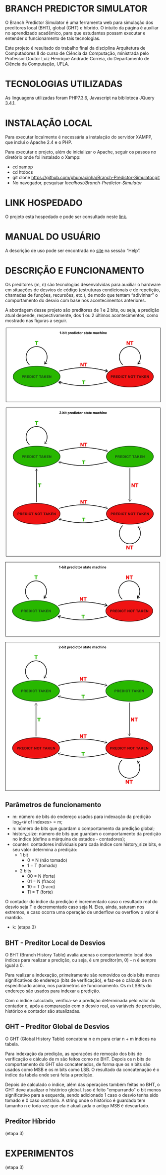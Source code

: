 # BRANCH PREDICTOR SIMULATOR

O Branch Predictor Simulator é uma ferramenta web para simulação dos preditores local (BHT), global (GHT) e híbrido. O intuito da página é auxiliar no aprendizado acadêmico, para que estudantes possam executar e entender o funcionamento de tais tecnologias.

Este projeto é resultado do trabalho final da disciplina Arquitetura de Computadores II do curso de Ciência da Computação, ministrada pelo Professor Doutor Luiz Henrique Andrade Correia, do Departamento de Ciência da Computação, UFLA.

# TECNOLOGIAS UTILIZADAS

As linguagens utilizadas foram PHP7.3.6, Javascript na biblioteca JQuery 3.4.1.

# INSTALAÇÃO LOCAL

Para executar localmente é necessária a instalação do servidor XAMPP, que inclui o Apache 2.4 e o PHP.

Para executar o projeto, além de inicializar o Apache, seguir os passos no diretório onde foi instalado o Xampp:
- cd xampp
- cd htdocs
- git clone https://github.com/phumacinha/Branch-Predictor-Simulator.git
- No navegador, pesquisar *localhost/Branch-Predictor-Simulator*

# LINK HOSPEDADO

O projeto está hospedado e pode ser consultado neste [link](http://branchprediction.epizy.com/).

# MANUAL DO USUÁRIO

A descrição de uso pode ser encontrada no [site](http://branchprediction.epizy.com/) na sessão “Help”.

# DESCRIÇÃO E FUNCIONAMENTO

Os preditores (m, n) são tecnologias desenvolvidas para auxiliar o hardware em situações de desvios de código (estruturas condicionais e de repetição, chamadas de funções, recursões, etc.), de modo que tentam “adivinhar” o comportamento do desvio com base nos acontecimentos anteriores.

A abordagem desse projeto são preditores de 1 e 2 bits, ou seja, a predição atual depende, respectivamente, dos 1 ou 2 últimos acontecimentos, como mostrado nas figuras a seguir.

<p align="center">
  <img src="/readme-images/state-machine-1-bit.png">
</p>

<p align="center">
  <img src="/readme-images/state-machine-2-bit.png">
</p>

![](/readme-images/state-machine-1-bit.png)

![](/readme-images/state-machine-2-bit.png)

## Parâmetros de funcionamento
- m: número de bits do endereço usados para indexação da predição log<sub>2</sub><# of indexes> = m;
- n: número de bits que guardam o comportamento da predição global;
- history_size: número de bits que guardam o comportamento da predição no índice (define a márquina de estados - contadores);
- counter: contadores individuais para cada índice com history_size bits, e seu valor determina a predição:
  - 1 bit
    - 0 = N (não tomado)
    - 1 = T (tomado)
  - 2 bits
    - 00 = N (forte)
    - 01 = N (fraco)
    - 10 = T (fraco)
    - 11 = T (forte)

O contador do índice da predição é incrementado caso o resultado real do desvio seja T e decrementado caso seja N. Eles, ainda, saturam nos extremos, e caso ocorra uma operação de underflow ou overflow o valor é mantido.

- k: (etapa 3)

## BHT - Preditor Local de Desvios

O BHT (Branch History Table) avalia apenas o comportamento local dos índices para realizar a predição, ou seja, é um preditor(m, 0) – n é sempre igual a 0.

Para realizar a indexação, primeiramente são removidos os dois bits menos significativos do endereço (bits de verificação), e faz-se o cálculo de m especificado acima, nos parâmetros de funcionamento. Os m LSBits do endereço são usados para indexar a predição.

Com o índice calculado, verifica-se a predição determinada pelo valor do contador e, após a comparação com o desvio real, as variáveis de precisão, histórico e contador são atualizadas.

## GHT – Preditor Global de Desvios

O GHT (Global History Table) concatena n e m para criar n + m índices na tabela.

Para indexação da predição, as operações de remoção dos bits de verificação e cálculo de m são feitos como no BHT. Depois os n bits de comportamento do GHT são concatenados, de forma que os n bits são usados como MSB e os m bits como LSB. O resultado da concatenação é o índice da tabela onde será feita a predição.

Depois de calculado o índice, além das operações também feitas no BHT, o GHT deve atualizar o histórico global. Isso é feito "empurrando" o bit menos significativo para a esquerda, sendo adicionado 1 caso o desvio tenha sido tomado e 0 caso contrário. A string onde o histórico é guardado tem tamanho n e toda vez que ela é atualizada o antigo MSB é descartado.

## Preditor Híbrido

(etapa 3)

# EXPERIMENTOS

(etapa 3)
